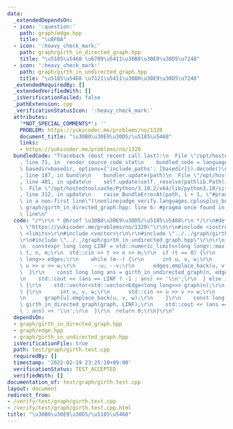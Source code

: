 ```yaml
---
data:
  _extendedDependsOn:
  - icon: ':question:'
    path: graph/edge.hpp
    title: "\u8FBA"
  - icon: ':heavy_check_mark:'
    path: graph/girth_in_directed_graph.hpp
    title: "\u5185\u5468 \u6709\u5411\u30B0\u30E9\u30D5\u7248"
  - icon: ':heavy_check_mark:'
    path: graph/girth_in_undirected_graph.hpp
    title: "\u5185\u5468 \u7121\u5411\u30B0\u30E9\u30D5\u7248"
  _extendedRequiredBy: []
  _extendedVerifiedWith: []
  _isVerificationFailed: false
  _pathExtension: cpp
  _verificationStatusIcon: ':heavy_check_mark:'
  attributes:
    '*NOT_SPECIAL_COMMENTS*': ''
    PROBLEM: https://yukicoder.me/problems/no/1320
    document_title: "\u30B0\u30E9\u30D5/\u5185\u5468"
    links:
    - https://yukicoder.me/problems/no/1320
  bundledCode: "Traceback (most recent call last):\n  File \"/opt/hostedtoolcache/Python/3.10.2/x64/lib/python3.10/site-packages/onlinejudge_verify/documentation/build.py\"\
    , line 71, in _render_source_code_stat\n    bundled_code = language.bundle(stat.path,\
    \ basedir=basedir, options={'include_paths': [basedir]}).decode()\n  File \"/opt/hostedtoolcache/Python/3.10.2/x64/lib/python3.10/site-packages/onlinejudge_verify/languages/cplusplus.py\"\
    , line 187, in bundle\n    bundler.update(path)\n  File \"/opt/hostedtoolcache/Python/3.10.2/x64/lib/python3.10/site-packages/onlinejudge_verify/languages/cplusplus_bundle.py\"\
    , line 401, in update\n    self.update(self._resolve(pathlib.Path(included), included_from=path))\n\
    \  File \"/opt/hostedtoolcache/Python/3.10.2/x64/lib/python3.10/site-packages/onlinejudge_verify/languages/cplusplus_bundle.py\"\
    , line 312, in update\n    raise BundleErrorAt(path, i + 1, \"#pragma once found\
    \ in a non-first line\")\nonlinejudge_verify.languages.cplusplus_bundle.BundleErrorAt:\
    \ graph/girth_in_directed_graph.hpp: line 6: #pragma once found in a non-first\
    \ line\n"
  code: "/*\r\n * @brief \u30B0\u30E9\u30D5/\u5185\u5468\r\n */\r\n#define PROBLEM\
    \ \"https://yukicoder.me/problems/no/1320\"\r\n\r\n#include <iostream>\r\n#include\
    \ <limits>\r\n#include <vector>\r\n\r\n#include \"../../graph/girth_in_directed_graph.hpp\"\
    \r\n#include \"../../graph/girth_in_undirected_graph.hpp\"\r\n\r\nint main() {\r\
    \n  constexpr long long LINF = std::numeric_limits<long long>::max();\r\n  int\
    \ t, n, m;\r\n  std::cin >> t >> n >> m;\r\n  if (t == 0) {\r\n    std::vector<Edge<long\
    \ long>> edges;\r\n    while (m--) {\r\n      int u, v, w;\r\n      std::cin >>\
    \ u >> v >> w;\r\n      --u; --v;\r\n      edges.emplace_back(u, v, w);\r\n  \
    \  }\r\n    const long long ans = girth_in_undirected_graph(n, edges, LINF);\r\
    \n    std::cout << (ans == LINF ? -1 : ans) << '\\n';\r\n  } else if (t == 1)\
    \ {\r\n    std::vector<std::vector<Edge<long long>>> graph(n);\r\n    while (m--)\
    \ {\r\n      int u, v, w;\r\n      std::cin >> u >> v >> w;\r\n      --u; --v;\r\
    \n      graph[u].emplace_back(u, v, w);\r\n    }\r\n    const long long ans =\
    \ girth_in_directed_graph(graph, LINF);\r\n    std::cout << (ans == LINF ? -1\
    \ : ans) << '\\n';\r\n  }\r\n  return 0;\r\n}\r\n"
  dependsOn:
  - graph/girth_in_directed_graph.hpp
  - graph/edge.hpp
  - graph/girth_in_undirected_graph.hpp
  isVerificationFile: true
  path: test/graph/girth.test.cpp
  requiredBy: []
  timestamp: '2022-02-19 23:25:10+09:00'
  verificationStatus: TEST_ACCEPTED
  verifiedWith: []
documentation_of: test/graph/girth.test.cpp
layout: document
redirect_from:
- /verify/test/graph/girth.test.cpp
- /verify/test/graph/girth.test.cpp.html
title: "\u30B0\u30E9\u30D5/\u5185\u5468"
---
```


